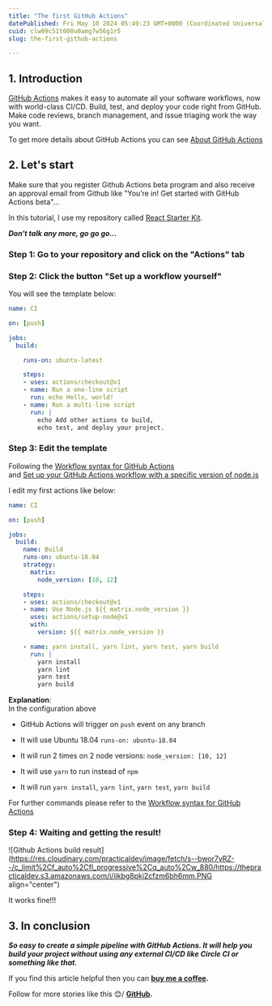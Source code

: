 ```yaml
---
title: "The first GitHub Actions"
datePublished: Fri May 10 2024 05:49:23 GMT+0000 (Coordinated Universal Time)
cuid: clw09c51t000u0amg7w56g1r5
slug: the-first-github-actions

---
```



## 1\. Introduction

[GitHub Actions](https://github.com/features/actions) makes it easy to automate all your software workflows, now with world-class CI/CD. Build, test, and deploy your code right from GitHub. Make code reviews, branch management, and issue triaging work the way you want.

To get more details about GitHub Actions you can see [About GitHub Actions](https://help.github.com/en/articles/about-github-actions)

## 2\. Let's start

Make sure that you register Github Actions beta program and also receive an approval email from Github like "You’re in! Get started with GitHub Actions beta"...

In this tutorial, I use my repository called [React Starter Kit](https://github.com/sisa-cafe/react-starter-kit).

***Don't talk any more, go go go...***

### **Step 1: Go to your repository and click on the "Actions" tab**

### **Step 2: Click the button "Set up a workflow yourself"**

You will see the template below:

```yaml
name: CI

on: [push]

jobs:
  build:

    runs-on: ubuntu-latest

    steps:
    - uses: actions/checkout@v1
    - name: Run a one-line script
      run: echo Hello, world!
    - name: Run a multi-line script
      run: |
        echo Add other actions to build,
        echo test, and deploy your project.
```

### **Step 3: Edit the template**

Following the [Workflow syntax for GitHub Actions](https://help.github.com/en/articles/workflow-syntax-for-github-actions)  
and [Set up your GitHub Actions workflow with a specific version of node.js](https://github.com/actions/setup-node)

I edit my first actions like below:

```yaml
name: CI

on: [push]

jobs:
  build:
    name: Build
    runs-on: ubuntu-18.04
    strategy:
      matrix:
        node_version: [10, 12]

    steps:
    - uses: actions/checkout@v1
    - name: Use Node.js ${{ matrix.node_version }}
      uses: actions/setup-node@v1
      with:
        version: ${{ matrix.node_version }}

    - name: yarn install, yarn lint, yarn test, yarn build
      run: |
        yarn install
        yarn lint
        yarn test
        yarn build
```

**Explanation**:  
In the configuration above

* GitHub Actions will trigger on `push` event on any branch
    
* It will use Ubuntu 18.04 `runs-on: ubuntu-18.04`
    
* It will run 2 times on 2 node versions: `node_version: [10, 12]`
    
* It will use `yarn` to run instead of `npm`
    
* It will run `yarn install`, `yarn lint`, `yarn test`, `yarn build`  
    

For further commands please refer to the [Workflow syntax for GitHub Actions](https://help.github.com/en/articles/workflow-syntax-for-github-actions)

### **Step 4: Waiting and getting the result!**

![Github Actions build result](https://res.cloudinary.com/practicaldev/image/fetch/s--bwor7vRZ--/c_limit%2Cf_auto%2Cfl_progressive%2Cq_auto%2Cw_880/https://thepracticaldev.s3.amazonaws.com/i/iikbg8pkj2cfzm6bh6mm.PNG align="center")

It works fine!!!

## 3\. In conclusion

***So easy to create a simple pipeline with GitHub Actions. It will help you build your project without using any external CI/CD like Circle CI or something like that.***

If you find this article helpful then you can [**buy me a coffee**](https://www.buymeacoffee.com/harshhaareddy)**.**

Follow for more stories like this 😊/ [**GitHub**](https://github.com/NotHarshhaa)**.**